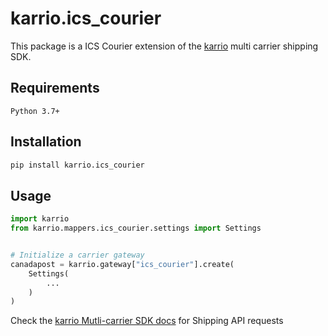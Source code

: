 # karrio.ics_courier

This package is a ICS Courier extension of the [karrio](https://pypi.org/project/karrio) multi carrier shipping SDK.

## Requirements

`Python 3.7+`

## Installation

```bash
pip install karrio.ics_courier
```

## Usage

```python
import karrio
from karrio.mappers.ics_courier.settings import Settings


# Initialize a carrier gateway
canadapost = karrio.gateway["ics_courier"].create(
    Settings(
        ...
    )
)
```

Check the [karrio Mutli-carrier SDK docs](https://sdk.karrio.com) for Shipping API requests
